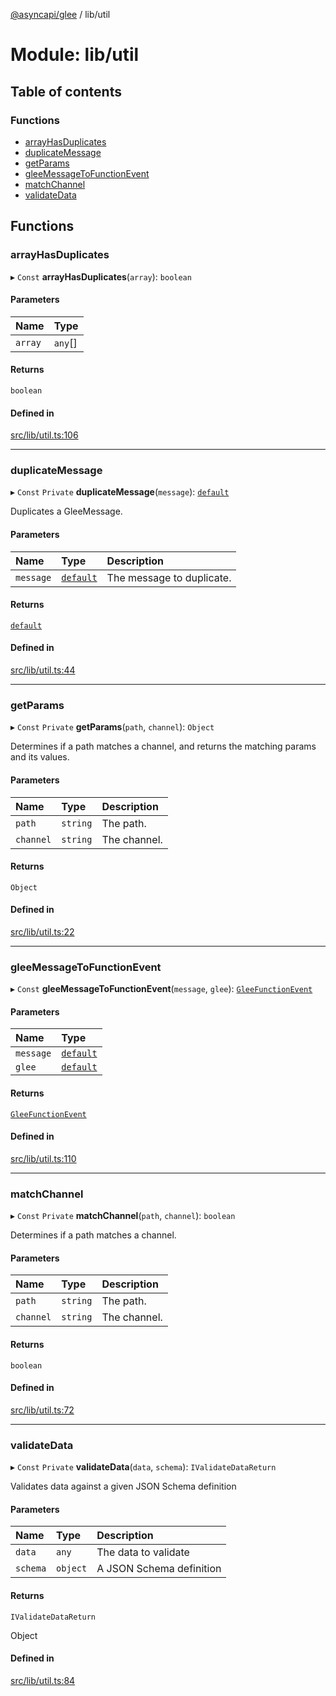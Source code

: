 [@asyncapi/glee](../README.md) / lib/util

# Module: lib/util

## Table of contents

### Functions

- [arrayHasDuplicates](lib_util.md#arrayhasduplicates)
- [duplicateMessage](lib_util.md#duplicatemessage)
- [getParams](lib_util.md#getparams)
- [gleeMessageToFunctionEvent](lib_util.md#gleemessagetofunctionevent)
- [matchChannel](lib_util.md#matchchannel)
- [validateData](lib_util.md#validatedata)

## Functions

### arrayHasDuplicates

▸ `Const` **arrayHasDuplicates**(`array`): `boolean`

#### Parameters

| Name | Type |
| :------ | :------ |
| `array` | `any`[] |

#### Returns

`boolean`

#### Defined in

[src/lib/util.ts:106](https://github.com/sudoshreyansh/glee/blob/8a5a06a/src/lib/util.ts#L106)

___

### duplicateMessage

▸ `Const` `Private` **duplicateMessage**(`message`): [`default`](../classes/lib_message.default.md)

Duplicates a GleeMessage.

#### Parameters

| Name | Type | Description |
| :------ | :------ | :------ |
| `message` | [`default`](../classes/lib_message.default.md) | The message to duplicate. |

#### Returns

[`default`](../classes/lib_message.default.md)

#### Defined in

[src/lib/util.ts:44](https://github.com/sudoshreyansh/glee/blob/8a5a06a/src/lib/util.ts#L44)

___

### getParams

▸ `Const` `Private` **getParams**(`path`, `channel`): `Object`

Determines if a path matches a channel, and returns the matching params and its values.

#### Parameters

| Name | Type | Description |
| :------ | :------ | :------ |
| `path` | `string` | The path. |
| `channel` | `string` | The channel. |

#### Returns

`Object`

#### Defined in

[src/lib/util.ts:22](https://github.com/sudoshreyansh/glee/blob/8a5a06a/src/lib/util.ts#L22)

___

### gleeMessageToFunctionEvent

▸ `Const` **gleeMessageToFunctionEvent**(`message`, `glee`): [`GleeFunctionEvent`](lib.md#gleefunctionevent)

#### Parameters

| Name | Type |
| :------ | :------ |
| `message` | [`default`](../classes/lib_message.default.md) |
| `glee` | [`default`](../classes/lib_glee.default.md) |

#### Returns

[`GleeFunctionEvent`](lib.md#gleefunctionevent)

#### Defined in

[src/lib/util.ts:110](https://github.com/sudoshreyansh/glee/blob/8a5a06a/src/lib/util.ts#L110)

___

### matchChannel

▸ `Const` `Private` **matchChannel**(`path`, `channel`): `boolean`

Determines if a path matches a channel.

#### Parameters

| Name | Type | Description |
| :------ | :------ | :------ |
| `path` | `string` | The path. |
| `channel` | `string` | The channel. |

#### Returns

`boolean`

#### Defined in

[src/lib/util.ts:72](https://github.com/sudoshreyansh/glee/blob/8a5a06a/src/lib/util.ts#L72)

___

### validateData

▸ `Const` `Private` **validateData**(`data`, `schema`): `IValidateDataReturn`

Validates data against a given JSON Schema definition

#### Parameters

| Name | Type | Description |
| :------ | :------ | :------ |
| `data` | `any` | The data to validate |
| `schema` | `object` | A JSON Schema definition |

#### Returns

`IValidateDataReturn`

Object

#### Defined in

[src/lib/util.ts:84](https://github.com/sudoshreyansh/glee/blob/8a5a06a/src/lib/util.ts#L84)
